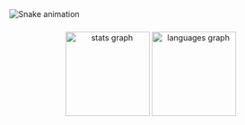 <img src="https://raw.githubusercontent.com/kaifdev01/kaifdev01/output/snake.svg" alt="Snake animation" />

###

<div align="center">
  <img src="https://github-readme-stats.vercel.app/api?username=kaifdev01&hide_title=false&hide_rank=false&show_icons=true&include_all_commits=true&count_private=true&disable_animations=false&theme=dracula&locale=en&hide_border=false&order=1" height="150" alt="stats graph"  />
  <img src="https://github-readme-stats.vercel.app/api/top-langs?username=kaifdev01&locale=en&hide_title=false&layout=compact&card_width=320&langs_count=5&theme=dracula&hide_border=false&order=2" height="150" alt="languages graph"  />
</div>

###
